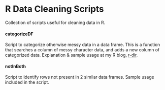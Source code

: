 R Data Cleaning Scripts
=======================

Collection of scripts useful for cleaning data in R.

#### categorizeDF
Script to categorize otherwise messy data in a data frame. This is a function that searches a column of messy character data, and adds a new column of categorized data. Explanation & sample usage at my R blog, [r-dir](https://r-dir.com/blog/2015/01/quickly-categorize-messy-data.html).

#### notInBoth
Script to identify rows not present in 2 similar data frames. Sample usage included in the script.
